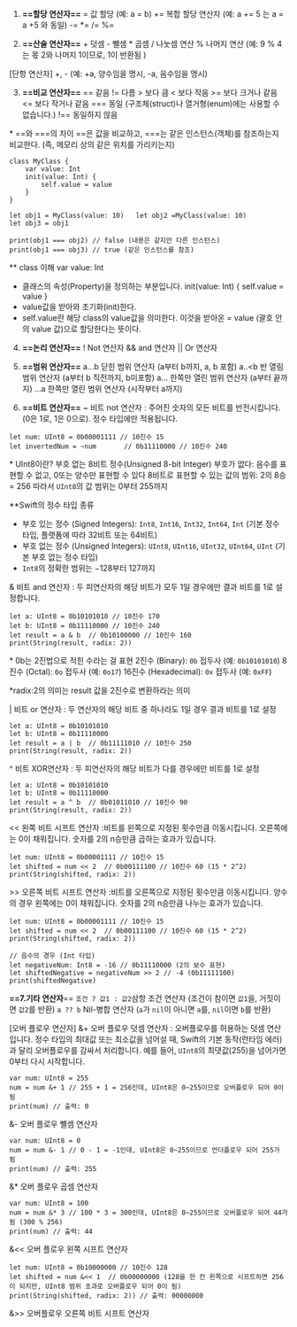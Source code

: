 1. **==할당 연산자==**
= 값 할당 (예: a = b)
+= 복합 할당 연산자 (예: a += 5 는 a = a +5 와 동일)
-=
\*=
/=
%=

2. **==산술 연산자==**
\+ 덧셈
\- 뺄셈
\* 곱셈
/ 나눗셈 연산
% 나머지 연산 (예: 9 % 4 는 몫 2와 나머지 1이므로, 1이 반환됨 )

[단항 연산자]
+, - (예: +a, 양수임을 명시, -a, 음수임을 명시)

3. **==비교 연산자==**
== 같음
!= 다름
\> 보다 큼
\< 보다 작음
\>= 보다 크거나 같음
\<= 보다 작거나 같음
=== 동일 (구조체(struct)나 열거형(enum)에는 사용할 수 없습니다.)
!== 동일하지 않음

\* \==와 \=\==의 차이
\==은 값을 비교하고, \=\==는 같은 인스턴스(객체)를 참조하는지 비교한다. (즉, 메모리 상의 같은 위치를 가리키는지)

```
class MyClass { 
	var value: Int 
	init(value: Int) { 
		self.value = value 
	} 
} 

let obj1 = MyClass(value: 10) 	let obj2 =MyClass(value: 10) 
let obj3 = obj1 

print(obj1 === obj2) // false (내용은 같지만 다른 인스턴스) 
print(obj1 === obj3) // true (같은 인스턴스를 참조)
```

\** class 이해
var value: Int 
 - 클래스의 속성(Property)을 정의하는 부분입니다.
init(value: Int) { self.value = value } 
 - value값을 받아와 초기화(init)한다. 
 - self.value란 해당 class의 value값을 의미한다. 이것을 받아온 = value (괄호 안의 value 값)으로 할당한다는 뜻이다.
 
4. **==논리 연산자==**
! Not 연산자
&& and 연산자
|| Or 연산자

5. **==범위 연산자==**
a...b 닫힌 범위 연산자 (a부터 b까지, a, b 포함)
a..<b 반 열림 범위 연산자 (a부터 b 직전까지, b미포함)
a... 한쪽만 열린 범위 연산자 (a부터 끝까지)
...a  한쪽만 열린 범위 연산자 (시작부터 a까지)

6. **==비트 연산자==**
~ 비트 not 연산자
: 주어진 숫자의 모든 비트를 반전시킵니다. (0은 1로, 1은 0으로). 정수 타입에만 적용됩니다.

```
let num: UInt8 = 0b00001111 // 10진수 15
let invertedNum = ~num       // 0b11110000 // 10진수 240
```

\* UInt8이란? 
부호 없는 8비트 정수(Unsigned 8-bit Integer)
부호가 없다: 음수를 표현할 수 없고, 0또는 양수만 표현할 수 있다
8비트로 표현할 수 있는 값의 범위: 2의 8승 = 256
따라서 `UInt8`의 값 범위는 0부터 255까지

\*\*Swift의 정수 타입 종류
- 부호 있는 정수 (Signed Integers): `Int8`, `Int16`, `Int32`, `Int64`, `Int` (기본 정수 타입, 플랫폼에 따라 32비트 또는 64비트)
- 부호 없는 정수 (Unsigned Integers): `UInt8`, `UInt16`, `UInt32`, `UInt64`, `UInt` (기본 부호 없는 정수 타입)
- `Int8`의 정확한 범위는 −128부터 127까지

& 비트 and 연산자
: 두 피연산자의 해당 비트가 모두 1일 경우에만 결과 비트를 1로 설정합니다.

```
let a: UInt8 = 0b10101010 // 10진수 170 
let b: UInt8 = 0b11110000 // 10진수 240 
let result = a & b  // 0b10100000 // 10진수 160 
print(String(result, radix: 2))
```

\* 0b는 2진법으로 적힌 수라는 걸 표현
2진수 (Binary): `0b` 접두사 (예: `0b10101010`)
8진수 (Octal): `0o` 접두사 (예: `0o17`)
16진수 (Hexadecimal): `0x` 접두사 (예: `0xFF`)

\*radix:2의 의미는 result 값을 2진수로 변환하라는 의미

| 비트 or 연산자
: 두 연산자의 해당 비트 중 하나라도 1일 경우 결과 비트를 1로 설정

```
let a: UInt8 = 0b10101010 
let b: UInt8 = 0b11110000 
let result = a | b  // 0b11111010 // 10진수 250 
print(String(result, radix: 2))
```

^ 비트 XOR연산자
: 두 피연산자의 해당 비트가 다를 경우에만 비트를 1로 설정

```
let a: UInt8 = 0b10101010 
let b: UInt8 = 0b11110000 
let result = a ^ b  // 0b01011010 // 10진수 90 
print(String(result, radix: 2))
```

<< 왼쪽 비트 시프트 연산자
:비트를 왼쪽으로 지정된 횟수만큼 이동시킵니다. 오른쪽에는 0이 채워집니다. 숫자를 2의 n승만큼 곱하는 효과가 있습니다.

```
let num: UInt8 = 0b00001111 // 10진수 15 
let shifted = num << 2  // 0b00111100 // 10진수 60 (15 * 2^2)
print(String(shifted, radix: 2))
```

\>> 오른쪽 비트 시프트 연산자
:비트를 오른쪽으로 지정된 횟수만큼 이동시킵니다. 양수의 경우 왼쪽에는 0이 채워집니다. 숫자를 2의 n승만큼 나누는 효과가 있습니다.

```
let num: UInt8 = 0b00001111 // 10진수 15 
let shifted = num << 2  // 0b00111100 // 10진수 60 (15 * 2^2)
print(String(shifted, radix: 2))

// 음수의 경우 (Int 타입) 
let negativeNum: Int8 = -16 // 0b11110000 (2의 보수 표현) 
let shiftedNegative = negativeNum >> 2 // -4 (0b11111100) 
print(shiftedNegative)
```

**==7.기타 연산자**==
`조건 ? 값1 : 값2`삼항 조건 연산자 (조건이 참이면 `값1`을, 거짓이면 `값2`를 반환)
`a ?? b` Nil-병합 연산자 (`a`가 `nil`이 아니면 `a`를, `nil`이면 `b`를 반환)

[오버 플로우 연산자]
&+ 오버 플로우 덧셈 연산자
: 오버플로우를 허용하는 덧셈 연산입니다. 정수 타입의 최대값 또는 최소값을 넘어설 때, Swift의 기본 동작(런타임 에러)과 달리 오버플로우를 감싸서 처리합니다. 예를 들어, `UInt8`의 최댓값(255)을 넘어가면 0부터 다시 시작합니다.

```
var num: UInt8 = 255 
num = num &+ 1 // 255 + 1 = 256인데, UInt8은 0~255이므로 오버플로우 되어 0이 됨
print(num) // 출력: 0
```

&- 오버 플로우 뺼셈 연산자

```
var num: UInt8 = 0 
num = num &- 1 // 0 - 1 = -1인데, UInt8은 0~255이므로 언더플로우 되어 255가 됨 
print(num) // 출력: 255
```

&* 오버 플로우 곱셈 연산자

```
var num: UInt8 = 100 
num = num &* 3 // 100 * 3 = 300인데, UInt8은 0~255이므로 오버플로우 되어 44가 됨 (300 % 256) 
print(num) // 출력: 44
```

&<< 오버 플로우 왼쪽 시프트 연산자
```
let num: UInt8 = 0b10000000 // 10진수 128 
let shifted = num &<< 1  // 0b00000000 (128을 한 칸 왼쪽으로 시프트하면 256이 되지만, UInt8 범위 초과로 오버플로우 되어 0이 됨) 
print(String(shifted, radix: 2)) // 출력: 00000000
```

&>> 오버플로우 오른쪽 비트 시프트 연산자

